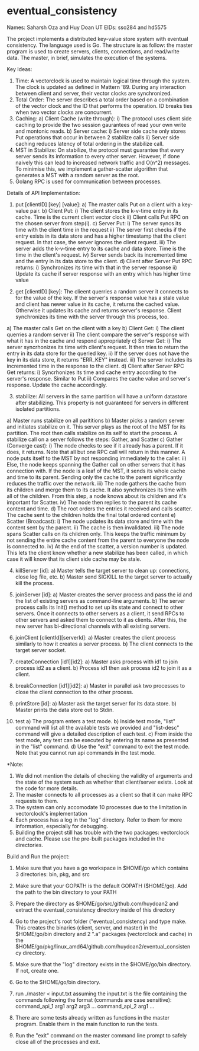 # eventual_consistency

Names: Saharsh Oza and Huy Doan
UT EIDs: sso284 and hd5575

The project implements a distributed key-value store system with eventual consistency. The language used is Go. The structure is as follow: the master program is used to create servers, clients, connections, and read/write data. The master, in brief, simulates the execution of the systems.

Key Ideas: 

1. Time: A vectorclock is used to maintain logical time through the system. The clock is updated as defined in Mattern '89. During any interaction between client and server, their vector clocks are synchronized.
2. Total Order: The server describes a total order based on a combination of the vector clock and the ID that performs the operation. ID breaks ties when two vector clocks are concurrent.
3. Caching: 
a) Client Cache (write through): 
	i) The protocol uses client side caching to provide the two session gaurantees of read your own write and montonic reads. 
b) Server cache:
	i) Server side cache only stores Put operations that occur in between 2 stabilize calls
	ii) Server side caching reduces latency of total ordering in the stabilize call. 
4. MST in Stabilize:
	On stabilize, the protocol must guarantee that every server sends its information to every other server. However, if done naively this can lead to increased network traffic and O(n^2) messages. To minimise this, we implement a gather-scatter algorithm that generates a MST with a random server as the root. 
5. Golang RPC is used for communication between processes.

Details of API Implementation:

1. put [clientID] [key] [value]: 
a) The master calls Put on a client with a key-value pair. 
b) Client Put: 
	i) The client stores the k-v-time entry in its cache. Time is the current client vector clock
	ii) Client calls Put RPC on the chosen server from step(i).
c) Server Put:
	i) The server syncs its time with the client time in the request
	ii) The server first checks if the entry exists in its data store and has a higher timestamp that the client request. In that case, the server ignores the client request.
	iii) The server adds the k-v-time entry to its cache and data store. Time is the time in the client's request.
	iv) Server sends back its incremented time and the entry in its data store to the client.
d) Client after Server Put RPC returns:
	i) Synchronizes its time with that in the server response
	ii) Update its cache if server response with an entry which has higher time value


2. get [clientID] [key]: The clieent querries a random server it connects to for the value of the key. If the server's response value has a stale value and client has newer value in its cache, it returns the cached value. Otherwise it updates its cache and returns server's response. Client synchronizes its time with the server through this process, too.

a) The master calls Get on the client with a key
b) Client Get:
	i) The client querries a random server
	ii) The client compare the server's response with what it has in the cache and respond appropriately
c) Server Get:
	i) The server syncrhonizes its time with client's request. It then tries to return the entry in its data store for the queried key.	
	ii) If the server does not have the key in its data store, it returns "ERR_KEY" instead.
	iii) The server includes its incremented time in the response to the client.
d) Client after Server RPC Get returns:
	i) Syncrhonizes its time and cache entry according to the server's response. Similar to Put
	ii) Compares the cache value and server's response. Update the cache accordingly.


3. stabilize: All servers in the same partition will have a uniform datastore after stabilizing. This property is not guaranteed for servers in different isolated partitions.

a) Master runs stabilize on all parititions
b) Master picks a random server and initiates stabilize on it. This server plays as the root of the MST for its partition. The root then calls stabilize on its self to start the process. A stabilize call on a server follows the steps: Gather, and Scatter
c) Gather (Converge cast):
	i) The node checks to see if it already has a parent. If it does, it returns. Note that all but one RPC call will return in this manner. A node puts itself to the MST by not responding immediately to the caller.
	ii) Else, the node keeps spanning the Gather call on other servers that it has connection with. If the node is a leaf of the MST, it sends its whole cache and time to its parent. Sending only the cache to the parent significantly reduces the traffic over the network.
	iii) The node gathers the cache from its children and merge them to its cache. It also synchronizes its time with all of the children. From this step, a node knows about its children and it's important for Scatter.
	iv) The node then replies to the parent its cache content and time.
d) The root orders the entries it received and calls scatter. The cache sent to the children holds the final total ordered content
e) Scatter (Broadcast):
	i) The node updates its data store and time with the content sent by the parent. 
	ii) The cache is then invalidated.
	iii) The node spans Scatter calls on its children only. This keeps the traffic minimum by not sending the entire cache content from the parent to everyone the node is connected to.
	iv) At the end of the scatter, a version number is updated. This lets the client know whether a new stabilize has been called, in which case it will know that its client side cache may be stale.


4. killServer [id]:
a) Master tells the target server to clean up: connections, close log file, etc.
b) Master send SIGKILL to the target server to actually kill the process.


5. joinServer [id]:
a) Master creates the server process and pass the id and the list of existing servers as command-line arguments.
b) The server process calls its Init() method to set up its state and connect to other servers. Once it connects to other servers as a client, it send RPCs to other servers and asked them to connect to it as clients. After this, the new server has bi-directional channels with all existing servers.


6. joinClient [clientId][serverId]:
a) Master creates the client process similarly to how it creates a server process.
b) The client connects to the target server socket.


7. createConnection [id1][id2]:
a) Master asks process with id1 to join process id2 as a client.
b) Process id1 then ask process id2 to join it as a client.


8. breakConnection [id1][id2]:
a) Master in parallel ask two processes to close the client connection to the other process.


9. printStore [id]:
a) Master ask the target server for its data store.
b) Master prints the data store out to Stdin.

10. test
a) The program enters a test mode. 
b) Inside test mode, "list" command will list all the available tests we provided and "list-desc" command will give a detailed description of each test.
c) From inside the test mode, any test can be executed by entering its name as presented in the "list" command.
d) Use the "exit" command to exit the test mode. Note that you cannot run api commands in the test mode.

*Note:
1. We did not mention the details of checking the validity of arguments and the state of the system such as whether that client/server exists. Look at the code for more details.
2. The master connects to all processes as a client so that it can make RPC requests to them.
3. The system can only accomodate 10 processes due to the limitation in vectorclock's implementation
4. Each process has a log in the "log" directory. Refer to them for more information, especially for debugging.
5. Building the project still has trouble with the two packages: vectorclock and cache. Please use the pre-built packages included in the directories.

Build and Run the project:
1. Make sure that you have a go workspace in $HOME/go which contains 3 directories: bin, pkg, and src
2. Make sure that your GOPATH is the default GOPATH ($HOME/go). Add the path to the bin directory to your PATH
3. Prepare the directory as $HOME/go/src/github.com/huydoan2 and extract the eventual_consistency directory inside of this directory
4. Go to the project's root folder ("eventual_consistency) and type make. This creates the binaries (client, server, and master) in the $HOME/go/bin directory and 2 ".a" packages (vectorclock and cache) in the $HOME/go/pkg/linux_amd64/github.com/huydoan2/eventual_consistency directory.
5. Make sure that the "log" directory exists in the $HOME/go/bin directory. If not, create one.
6. Go to the $HOME/go/bin directory.
7. run ./master < input.txt assuming the input.txt is the file containing the commands following the format (commands are case sensitive):
	command_api_1 arg1 arg2 arg3 ...
	command_api_2 arg1 ...

8. There are some tests already written as functions in the master program. Enable them in the main function to run the tests.

9. Run the "exit" command on the master command line prompt to safely close all of the processes and exit.

